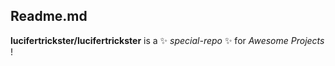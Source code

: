 ## Readme.md

**lucifertrickster/lucifertrickster** is a ✨ _special-repo_ ✨ for _Awesome Projects_ !
